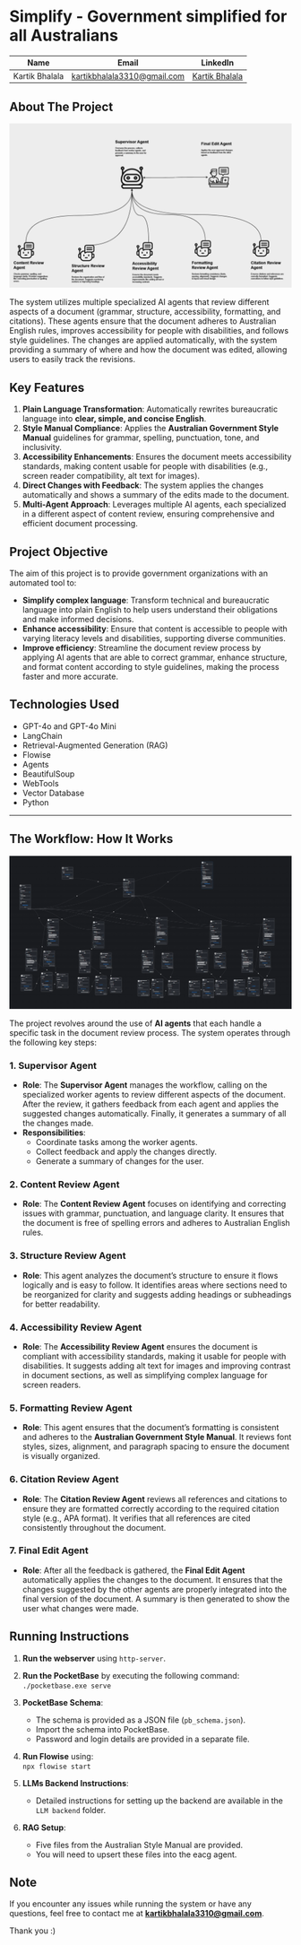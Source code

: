 # Simplify - Government simplified for all Australians


| Name           | Email                           | LinkedIn                                   |
| -------------- | ------------------------------- | ------------------------------------------ |
| Kartik Bhalala | kartikbhalala3310@gmail.com      | [Kartik Bhalala](https://www.linkedin.com/in/kartik-bhalala/) |

## About The Project

![Project Overview](./images/agents.png)


The system utilizes multiple specialized AI agents that review different aspects of a document (grammar, structure, accessibility, formatting, and citations). These agents ensure that the document adheres to Australian English rules, improves accessibility for people with disabilities, and follows style guidelines. The changes are applied automatically, with the system providing a summary of where and how the document was edited, allowing users to easily track the revisions.

## Key Features

1. **Plain Language Transformation**: Automatically rewrites bureaucratic language into **clear, simple, and concise English**.
2. **Style Manual Compliance**: Applies the **Australian Government Style Manual** guidelines for grammar, spelling, punctuation, tone, and inclusivity.
3. **Accessibility Enhancements**: Ensures the document meets accessibility standards, making content usable for people with disabilities (e.g., screen reader compatibility, alt text for images).
4. **Direct Changes with Feedback**: The system applies the changes automatically and shows a summary of the edits made to the document.
5. **Multi-Agent Approach**: Leverages multiple AI agents, each specialized in a different aspect of content review, ensuring comprehensive and efficient document processing.

## Project Objective

The aim of this project is to provide government organizations with an automated tool to:
- **Simplify complex language**: Transform technical and bureaucratic language into plain English to help users understand their obligations and make informed decisions.
- **Enhance accessibility**: Ensure that content is accessible to people with varying literacy levels and disabilities, supporting diverse communities.
- **Improve efficiency**: Streamline the document review process by applying AI agents that are able to correct grammar, enhance structure, and format content according to style guidelines, making the process faster and more accurate.



## Technologies Used

- GPT-4o and GPT-4o Mini
- LangChain
- Retrieval-Augmented Generation (RAG)
- Flowise
- Agents
- BeautifulSoup
- WebTools
- Vector Database
- Python

---

## The Workflow: How It Works

![flow](images/flow.png)


The project revolves around the use of **AI agents** that each handle a specific task in the document review process. The system operates through the following key steps:

### 1. **Supervisor Agent**
- **Role**: The **Supervisor Agent** manages the workflow, calling on the specialized worker agents to review different aspects of the document. After the review, it gathers feedback from each agent and applies the suggested changes automatically. Finally, it generates a summary of all the changes made.
- **Responsibilities**:
  - Coordinate tasks among the worker agents.
  - Collect feedback and apply the changes directly.
  - Generate a summary of changes for the user.

### 2. **Content Review Agent**
- **Role**: The **Content Review Agent** focuses on identifying and correcting issues with grammar, punctuation, and language clarity. It ensures that the document is free of spelling errors and adheres to Australian English rules.

### 3. **Structure Review Agent**
- **Role**: This agent analyzes the document’s structure to ensure it flows logically and is easy to follow. It identifies areas where sections need to be reorganized for clarity and suggests adding headings or subheadings for better readability.

### 4. **Accessibility Review Agent**
- **Role**: The **Accessibility Review Agent** ensures the document is compliant with accessibility standards, making it usable for people with disabilities. It suggests adding alt text for images and improving contrast in document sections, as well as simplifying complex language for screen readers.

### 5. **Formatting Review Agent**
- **Role**: This agent ensures that the document’s formatting is consistent and adheres to the **Australian Government Style Manual**. It reviews font styles, sizes, alignment, and paragraph spacing to ensure the document is visually organized.

### 6. **Citation Review Agent**
- **Role**: The **Citation Review Agent** reviews all references and citations to ensure they are formatted correctly according to the required citation style (e.g., APA format). It verifies that all references are cited consistently throughout the document.

### 7. **Final Edit Agent**
- **Role**: After all the feedback is gathered, the **Final Edit Agent** automatically applies the changes to the document. It ensures that the changes suggested by the other agents are properly integrated into the final version of the document. A summary is then generated to show the user what changes were made.

## Running Instructions

1. **Run the webserver** using `http-server`.
   
2. **Run the PocketBase** by executing the following command:  
   `./pocketbase.exe serve`

3. **PocketBase Schema**:  
   - The schema is provided as a JSON file (`pb_schema.json`).
   - Import the schema into PocketBase.
   - Password and login details are provided in a separate file.

4. **Run Flowise** using:  
   `npx flowise start`

5. **LLMs Backend Instructions**:  
   - Detailed instructions for setting up the backend are available in the `LLM backend` folder.

6. **RAG Setup**:  
   - Five files from the Australian Style Manual are provided.
   - You will need to upsert these files into the eacg agent.


## Note

If you encounter any issues while running the system or have any questions, feel free to contact me at **kartikbhalala3310@gmail.com**.

Thank you :)


